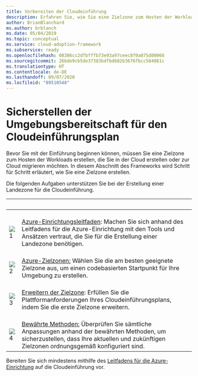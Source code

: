 ```yaml
---
title: Vorbereiten der Cloudeinführung
description: Erfahren Sie, wie Sie eine Zielzone zum Hosten der Workloads erstellen, die Sie in der Cloud erstellen oder in die Cloud migrieren möchten.
author: BrianBlanchard
ms.author: brblanch
ms.date: 05/04/2019
ms.topic: conceptual
ms.service: cloud-adoption-framework
ms.subservice: ready
ms.openlocfilehash: 08386cc2dfbfffb73e93a97ceec8f0a075d00066
ms.sourcegitcommit: 26bde9cb5de37383bdfbd682b3676fbcc584081c
ms.translationtype: HT
ms.contentlocale: de-DE
ms.lasthandoff: 09/07/2020
ms.locfileid: "89510548"
---
```

# <a name="ensure-the-environment-is-prepared-for-the-cloud-adoption-plan"></a>Sicherstellen der Umgebungsbereitschaft für den Cloudeinführungsplan

Bevor Sie mit der Einführung beginnen können, müssen Sie eine Zielzone zum Hosten der Workloads erstellen, die Sie in der Cloud erstellen oder zur Cloud migrieren möchten. In diesem Abschnitt des Frameworks wird Schritt für Schritt erläutert, wie Sie eine Zielzone erstellen.

Die folgenden Aufgaben unterstützen Sie bei der Erstellung einer Landezone für die Cloudeinführung.

| <span title="Symbol">&nbsp;</span> | <span title="Beschreibung">&nbsp;</span> |
|--|--|
| <br> ![1](../_images/icons/1.png) | <br> [Azure-Einrichtungsleitfaden](./azure-setup-guide/index.md): Machen Sie sich anhand des Leitfadens für die Azure-Einrichtung mit den Tools und Ansätzen vertraut, die Sie für die Erstellung einer Landezone benötigen. |
| <br> ![2](../_images/icons/2.png) | <br> [Azure-Zielzonen:](./landing-zone/index.md) Wählen Sie die am besten geeignete Zielzone aus, um einen codebasierten Startpunkt für Ihre Umgebung zu erstellen. |
| <br> ![3](../_images/icons/3.png) | <br> [Erweitern der Zielzone](./considerations/index.md): Erfüllen Sie die Plattformanforderungen Ihres Cloudeinführungsplans, indem Sie die erste Zielzone erweitern. |
| <br> ![4](../_images/icons/4.png) | <br> [Bewährte Methoden:](./azure-best-practices/index.md) Überprüfen Sie sämtliche Anpassungen anhand der bewährten Methoden, um sicherzustellen, dass Ihre aktuellen und zukünftigen Zielzonen ordnungsgemäß konfiguriert sind. |

Bereiten Sie sich mindestens mithilfe des [Leitfadens für die Azure-Einrichtung](./azure-setup-guide/index.md) auf die Cloudeinführung vor.
